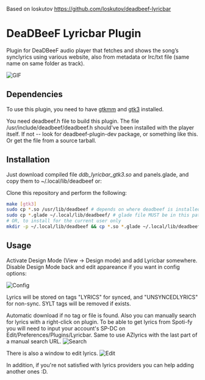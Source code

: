 Based on loskutov https://github.com/loskutov/deadbeef-lyricbar

# DeaDBeeF Lyricbar Plugin
Plugin for DeaDBeeF audio player that fetches and shows the song’s synclyrics using various website, also from metadata or lrc/txt file (same name on same folder as track).

![GIF](https://github.com/AsVHEn/deadbeef-lyricbar/assets/4272271/2506a8cb-2c94-4a73-99c7-33b7aa22e26e)


## Dependencies
To use this plugin, you need to have [gtkmm](http://www.gtkmm.org/) and [gtk3](https://www.gtk.org/) installed.

You need deadbeef.h file to build this plugin. The file /usr/include/deadbeef/deadbeef.h should've been installed with the player itself. If not -- look for deadbeef-plugin-dev package, or something like this. Or get the file from a source tarball.

## Installation
Just download compiled file _ddb_lyricbar_gtk3.so_ and panels.glade, and copy them to ~/.local/lib/deadbeef or:

Clone this repository and perform the following:
```sh
make [gtk3]
sudo cp *.so /usr/lib/deadbeef # depends on where deadbeef is installed
sudo cp *.glade ~/.local/lib/deadbeef/ # glade file MUST be in this path
# OR, to install for the current user only
mkdir -p ~/.local/lib/deadbeef && cp *.so *.glade ~/.local/lib/deadbeef
```

## Usage
Activate Design Mode (View → Design mode) and add Lyricbar somewhere. Disable Design Mode back and edit appareance if you want in config options:

![Config](https://github.com/AsVHEn/deadbeef-lyricbar/assets/4272271/5cbf1cba-9eff-4694-ad34-d814b8abe84f)

Lyrics will be stored on tags "LYRICS" for synced, and "UNSYNCEDLYRICS" for non-sync. SYLT tags will be removed if exists.

Automatic download if no tag or file is found. Also you can manually search for lyrics with a right-click on plugin. To be able to get lyrics from Spoti-fy you will need to input your account's SP-DC on Edit/Preferences/Plugins/Lyricbar.
Same to use AZlyrics with the last part of a manual search URL.
![Search](https://github.com/AsVHEn/deadbeef-lyricbar/assets/4272271/03b1ade0-11da-4c69-b85b-cb3f26ed8b65)

There is also a window to edit lyrics.
![Edit](https://github.com/AsVHEn/deadbeef-lyricbar/assets/4272271/5e2c30b6-e21b-483e-abe6-c0d12ed13d84)

In addition, if you're not satisfied with lyrics providers you can help adding another ones :D.


